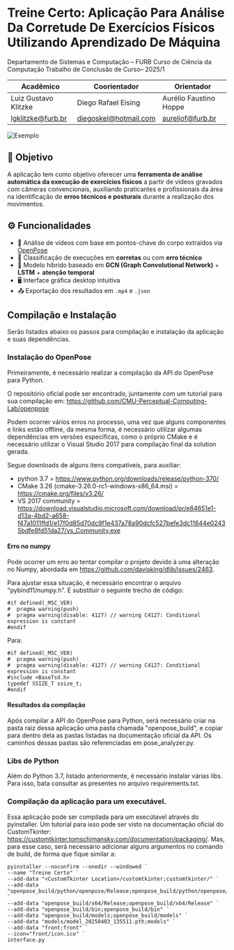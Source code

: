 # Treine Certo: Aplicação Para Análise Da Corretude De Exercícios Físicos Utilizando Aprendizado De Máquina

Departamento de Sistemas e Computação – FURB
Curso de Ciência da Computação
Trabalho de Conclusão de Curso– 2025/1

| **Acadêmico**                | **Coorientador**             | **Orientador**               |
|-----------------------------|------------------------------|------------------------------|
| Luiz Gustavo Klitzke        | Diego Rafael Eising          | Aurélio Faustino Hoppe       |
| lgklitzke@furb.br           | diegoskel@hotmail.com        | aureliof@furb.br             |


![Exemplo](front/examples/deadlift_output.gif)

## 📌 Objetivo
A aplicação tem como objetivo oferecer uma **ferramenta de análise automática da execução de exercícios físicos** a partir de vídeos gravados com câmeras convencionais, auxiliando praticantes e profissionais da área na identificação de **erros técnicos e posturais** durante a realização dos movimentos.

## ⚙️ Funcionalidades

- 📸 Análise de vídeos com base em pontos-chave do corpo extraídos via [OpenPose](https://github.com/CMU-Perceptual-Computing-Lab/openpose)
- 🤖 Classificação de execuções em **corretas** ou com **erro técnico**
- 🧠 Modelo híbrido baseado em **GCN (Graph Convolutional Network)** + **LSTM** + **atenção temporal**
- 🖥️ Interface gráfica desktop intuitiva
- 📤 Exportação dos resultados em `.mp4` e `.json`


## Compilação e Instalação
Serão listados abaixo os passos para compilação e instalação da aplicação e suas dependências.

### Instalação do OpenPose
Primeiramente, é necessário realizar a compilação da API do OpenPose para Python.

O repositório oficial pode ser encontrado, juntamente com um tutorial para sua compilação em: https://github.com/CMU-Perceptual-Computing-Lab/openpose

Podem ocorrer vários erros no processo, uma vez que alguns componentes e links estão offline, da mesma forma, é necessário utilizar algumas dependências em versões específicas, como o próprio CMake e é necessário utilizar o Visual Studio 2017 para compilação final da solution gerada.

Segue downloads de alguns itens compatíveis, para auxiliar:
- python 3.7 = https://www.python.org/downloads/release/python-370/
- CMake 3.26 (cmake-3.26.0-rc1-windows-x86_64.msi) = https://cmake.org/files/v3.26/
- VS 2017 community = https://download.visualstudio.microsoft.com/download/pr/e84651e1-d13a-4bd2-a658-f47a1011ffd1/e17f0d85d70dc9f1e437a78a90dcfc527befe3dc11644e02435bdfe8fd51da27/vs_Community.exe

#### Erro no numpy
Pode ocorrer um erro ao tentar compilar o projeto devido à uma alteração no Numpy, abordada em https://github.com/davisking/dlib/issues/2463.

Para ajustar essa situação, é necessário encontrar o arquivo "pybind11/numpy.h".
E substituir o seguinte trecho de código:
```
#if defined(_MSC_VER)
#  pragma warning(push)
#  pragma warning(disable: 4127) // warning C4127: Conditional expression is constant
#endif
```
Para:
```
#if defined(_MSC_VER)
#  pragma warning(push)
#  pragma warning(disable: 4127) // warning C4127: Conditional expression is constant
#include <BaseTsd.h>
typedef SSIZE_T ssize_t;
#endif
```

#### Resultados da compilação
Após compilar a API do OpenPose para Python, será necessário criar na pasta raiz dessa aplicação uma pasta chamada "openpose_build", e copiar para dentro dela as pastas listadas na documentação oficial da API.
Os caminhos dessas pastas são referenciadas em pose_analyzer.py.

### Libs de Python
Além do Python 3.7, listado anteriormente, é necessário instalar várias libs.
Para isso, bata consultar as presentes no arquivo requirements.txt.

### Compilação da aplicação para um executável.
Essa aplicação pode ser compilada para um execútavel através do pyinstaller.
Um tutorial para isso pode ser visto na documentação oficial do CustomTkinter: https://customtkinter.tomschimansky.com/documentation/packaging/.
Mas, para esse caso, será necessário adicionar alguns argumentos no comando de build, de forma que fique similar a:
```
pyinstaller --noconfirm --onedir --windowed `
--name "Treine Certo" `
--add-data "<CustomTkinter Location>/customtkinter;customtkinter/" `
--add-data "openpose_build/python/openpose/Release;openpose_build/python/openpose/Release" `
--add-data "openpose_build/x64/Release;openpose_build/x64/Release" `
--add-data "openpose_build/bin;openpose_build/bin" `
--add-data "openpose_build/models;openpose_build/models" `
--add-data "models/model_20250403_135511.pth;models" `
--add-data "front;front" `
--icon="front/icon.ico" `
interface.py
```